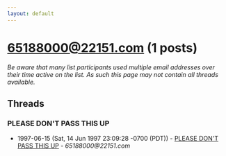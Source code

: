 ```yaml
---
layout: default
---
```


# 65188000@22151.com (1 posts)

_Be aware that many list participants used multiple email addresses over their time active on the list. As such this page may not contain all threads available._

## Threads

### PLEASE DON'T PASS THIS UP
+ 1997-06-15 (Sat, 14 Jun 1997 23:09:28 -0700 (PDT)) - [PLEASE DON'T PASS THIS UP](/archive/1997/06/cc1e5210c081ced10b1325c0dae0346d7a2ca0d7c353de0834e60af6128c4db0) - _65188000@22151.com_

